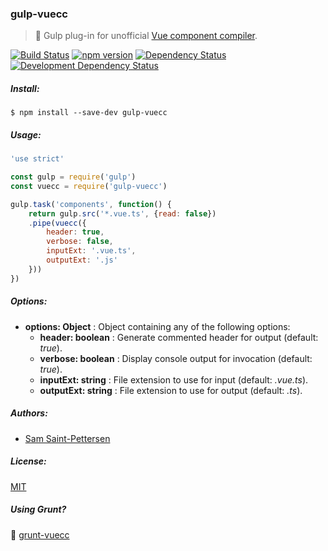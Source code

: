 ### gulp-vuecc
> :tropical_drink: Gulp plug-in for unofficial [Vue component compiler](https://github.com/stpettersens/vue-component-compiler).

[![Build Status](https://travis-ci.org/stpettersens/gulp-vuecc.png?branch=master)](https://travis-ci.org/stpettersens/gulp-vuecc)
[![npm version](https://badge.fury.io/js/gulp-vuecc.svg)](http://npmjs.com/package/gulp-vuecc)
[![Dependency Status](https://david-dm.org/stpettersens/gulp-vuecc.png?theme=shields.io)](https://david-dm.org/stpettersens/gulp-vuecc) [![Development Dependency Status](https://david-dm.org/stpettersens/gulp-vuecc/dev-status.png?theme=shields.io)](https://david-dm.org/stpettersens/gulp-vuecc#info=devDependencies)

##### Install:

`$ npm install --save-dev gulp-vuecc`

##### Usage:
```js
'use strict'

const gulp = require('gulp')
const vuecc = require('gulp-vuecc')

gulp.task('components', function() {
	return gulp.src('*.vue.ts', {read: false})
	.pipe(vuecc({
		header: true,
		verbose: false,
		inputExt: '.vue.ts',
		outputExt: '.js'
	}))
})
```

##### Options:

* **options: Object** : Object containing any of the following options:
  * **header: boolean** : Generate commented header for output (default: *true*).
  * **verbose: boolean** : Display console output for invocation (default: *true*).
  * **inputExt: string** : File extension to use for input (default: *.vue.ts*).
  * **outputExt: string** : File extension to use for output (default: *.ts*).

##### Authors:

* [Sam Saint-Pettersen](https://github.com/stpettersens)

##### License:

[MIT](https://opensource.org/licenses/MIT)

##### Using Grunt?

:boar: [grunt-vuecc](http://github.com/stpettersens/grunt-vuecc)
